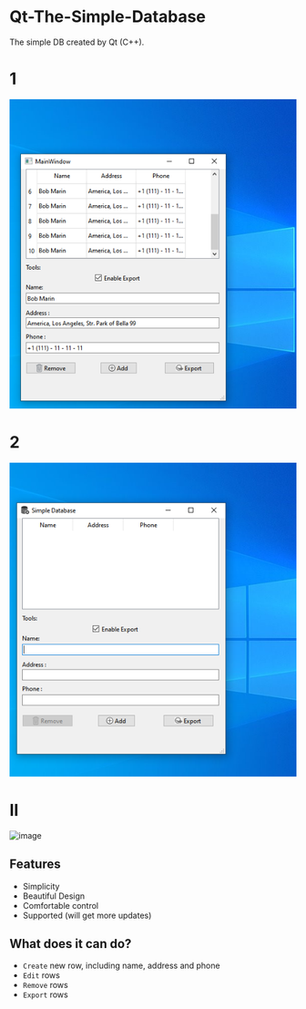 # Qt-The-Simple-Database
The simple DB created by Qt (C++). 

# 1
![](https://github.com/ynwqmv/Qt-The-Simple-Database/blob/main/img/app1.png)
# 2 
![](https://github.com/ynwqmv/Qt-The-Simple-Database/blob/main/img/app2.png)
# II
![image](https://user-images.githubusercontent.com/112755279/213672385-4a0a8f79-84af-4d9d-baf3-44a08f1c0a56.png)

## Features
* Simplicity
* Beautiful Design
* Comfortable control
* Supported (will get more updates)

## What does it can do?
* `Create` new row, including name, address and phone
* `Edit` rows
* `Remove` rows
* `Export` rows

